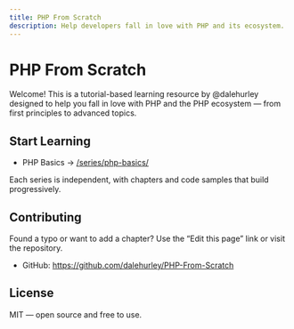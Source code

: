 ```yaml
---
title: PHP From Scratch
description: Help developers fall in love with PHP and its ecosystem.
---
```


# PHP From Scratch

Welcome! This is a tutorial-based learning resource by @dalehurley designed to help you fall in love with PHP and the PHP ecosystem — from first principles to advanced topics.

## Start Learning

- PHP Basics → [/series/php-basics/](/series/php-basics/)

Each series is independent, with chapters and code samples that build progressively.

## Contributing

Found a typo or want to add a chapter? Use the “Edit this page” link or visit the repository.

- GitHub: https://github.com/dalehurley/PHP-From-Scratch

## License

MIT — open source and free to use.
